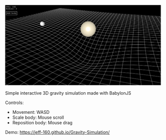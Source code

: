 <img src="image.png" width=800>

Simple interactive 3D gravity simulation made with BabylonJS  
  
Controls:
- Movement: WASD
- Scale body: Mouse scroll
- Reposition body: Mouse drag
  

Demo: https://jeff-160.github.io/Gravity-Simulation/
